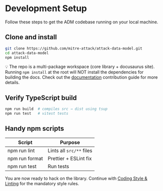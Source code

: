 # Development Setup

Follow these steps to get the ADM codebase running on your local machine.

## Clone and install

```bash
git clone https://github.com/mitre-attack/attack-data-model.git
cd attack-data-model
npm install
```

💡 The repo is a multi-package workspace (core library + docusaurus site).
Running `npm install` at the root will NOT install the dependencies for building the docs.
Check out the [documentation](docs) contribution guide for more details.

## Verify TypeScript build

```bash
npm run build  # compiles src → dist using tsup
npm run test   # vitest tests
```

## Handy npm scripts

| Script | Purpose |
|---|---|
| npm run lint | Lints all `src/**` files |
| npm run format | Prettier + ESLint fix |
| npm run test | Run tests |

You are now ready to hack on the library.
Continue with [Coding Style & Linting](coding-style.md) for the mandatory style rules.
